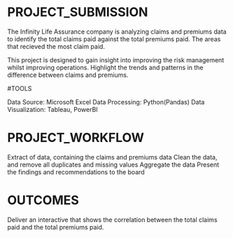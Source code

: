 # PROJECT_SUBMISSION
The Infinity Life Assurance company is analyzing claims and premiums data to identify the total claims paid against the total premiums paid. 
The areas that recieved the most claim paid.

This project is designed to gain insight into improving the risk management whilst improving operations.
Highlight the trends and patterns in the difference between claims and premiums. 

#TOOLS 

Data Source: Microsoft Excel
Data Processing: Python(Pandas)
Data Visualization: Tableau, PowerBI

# PROJECT_WORKFLOW

Extract of data, containing the claims and premiums data
Clean the data, and remove all duplicates and missing values
Aggregate the data
Present the findings and recommendations to the board

# OUTCOMES

Deliver an interactive that shows the correlation between the total claims paid and the total premiums paid.
